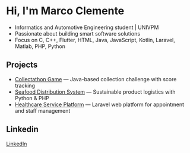 # Hi, I'm Marco Clemente

- Informatics and Automotive Engineering student | UNIVPM  
- Passionate about building smart software solutions  
- Focus on C, C++, Flutter, HTML, Java, JavaScript, Kotlin, Laravel, Matlab, PHP, Python


## Projects
- [Collectathon Game](https://github.com/marcoclem25/collectathon-game) — Java-based collection challenge with score tracking  
- [Seafood Distribution System](https://github.com/marcoclem25/seafood-distribution-system) — Sustainable product logistics with Python & PHP  
- [Healthcare Service Platform](https://github.com/marcoclem25/healthcare-service-platform) — Laravel web platform for appointment and staff management

## Linkedin
[LinkedIn](https://www.linkedin.com/in/marcoclemente/)

